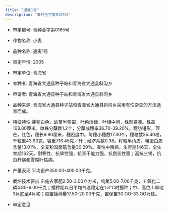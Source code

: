 ```yaml
---
title: "通麦1号"
description: "青种合字第0185号"
---
```

* 审定编号:  青种合字第0185号

*  作物名称:  小麦

*  品种名称:  通麦1号

*  审定年份:  2005

*  审定单位:  青海省

* 育种者:  青海省大通县种子站和青海省大通县斜沟乡

*  申请者:  青海省大通县种子站和青海省大通县斜沟乡

*  品种来源:  青海省大通县种子站和青海省大通县斜沟乡采用有性杂交的方法选育而成。

*  特征特性
芽销白色，幼苗半匍匐，叶色淡绿，叶相中间，株型紧凑。株高108.80厘米。单株分蘖数1.2个，分蘖成穗率36.70-39.20%。穗纺锤形，顶芒，红色，穗长9.90厘米，穗密度中。每穗小穗数17.30个，穗粒数35.40粒，千粒重43.90克，容重716.45克／升；经济系数0.38。籽粒半角质，粗蛋白质含量13.01%，全麦粉湿面筋含量30.29%。春性中晚熟，生育期146天，全生育期162天。耐寒性、抗旱性强，抗青干能力强，抗倒伏性强；高抗三锈，抗白杆病和雪腐叶枯病。

*  产量表现
平均亩产350.00-400.00千克。

*  栽培技术要点
亩施农家肥2.50-3.00立方米，纯氮5.00-7.00千克，五氧化二磷4.80-6.00千克；播种期以日平均气温稳定在1.3℃时播种；中、高位山旱地3月底至4月初；每亩播种量17.50-20.00千克，亩保苗30.OO-33.OO万株。

*  审定意见

